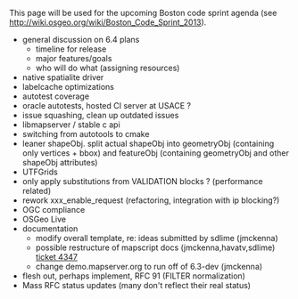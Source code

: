 This page will be used for the upcoming Boston code sprint agenda (see http://wiki.osgeo.org/wiki/Boston_Code_Sprint_2013).

* general discussion on 6.4 plans
  * timeline for release
  * major features/goals
  * who will do what (assigning resources)
* native spatialite driver
* labelcache optimizations
* autotest coverage
* oracle autotests, hosted CI server at USACE ?
* issue squashing, clean up outdated issues
* libmapserver / stable c api
* switching from autotools to cmake
* leaner shapeObj. split actual shapeObj into geometryObj (containing only vertices + bbox) and featureObj (containing geometryObj and other shapeObj attributes)
* UTFGrids
* only apply substitutions from VALIDATION blocks ? (performance related)
* rework xxx_enable_request (refactoring, integration with ip blocking?)
* OGC compliance
* OSGeo Live
* documentation
  * modify overall template, re: ideas submitted by sdlime (jmckenna)
  * possible restructure of mapscript docs (jmckenna,havatv,sdlime) [ticket 4347](https://github.com/mapserver/mapserver/issues/4347)
  * change demo.mapserver.org to run off of 6.3-dev (jmckenna)
* flesh out, perhaps implement, RFC 91 (FILTER normalization)
* Mass RFC status updates (many don't reflect their real status)